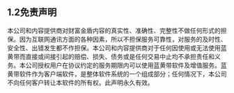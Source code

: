 ## 1.2免责声明

本公司和内容提供商对财富金盾内容的真实性、准确性、完整性不做任何形式的担保。因为互联网通讯方面的各种因素，所以不担保服务可靠性，对服务的及时性、安全性、出错发生都不作担保。本公司和内容提供商对于任何因使用或无法使用蓝黄带而直接或间接引起的赔偿、损失、债务或是任何交易中止均不承担责任和义务。本公司授权用户在协议约定的服务期限内可以使用蓝黄带软件及增值服务。蓝黄带软件作为客户端软件，是整体软件系统的一个组成部分；任何情况下，本公司不向任何客户转让本软件的所有权。此声明永久有效。

